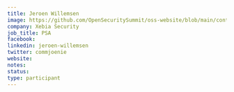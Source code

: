 ```yaml
---
title: Jeroen Willemsen
image: https://github.com/OpenSecuritySummit/oss-website/blob/main/content/participant/images/jeroen.jpg?raw=true
company: Xebia Security
job_title: PSA
facebook:
linkedin: jeroen-willemsen
twitter: commjoenie
website:
notes:
status: 
type: participant
---
```


